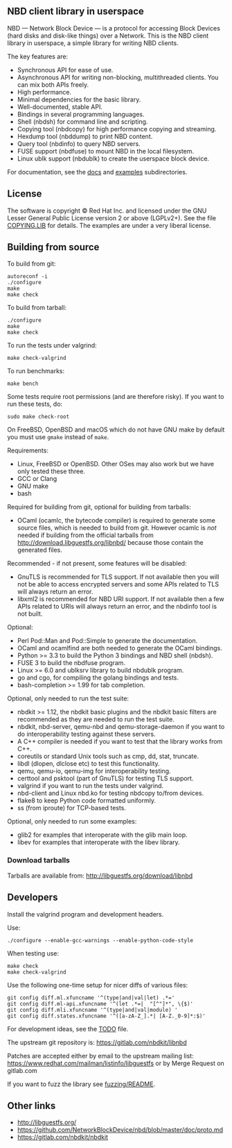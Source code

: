 ## NBD client library in userspace

NBD — Network Block Device — is a protocol for accessing Block Devices
(hard disks and disk-like things) over a Network.  This is the NBD
client library in userspace, a simple library for writing NBD clients.

The key features are:

* Synchronous API for ease of use.
* Asynchronous API for writing non-blocking, multithreaded clients.
  You can mix both APIs freely.
* High performance.
* Minimal dependencies for the basic library.
* Well-documented, stable API.
* Bindings in several programming languages.
* Shell (nbdsh) for command line and scripting.
* Copying tool (nbdcopy) for high performance copying and streaming.
* Hexdump tool (nbddump) to print NBD content.
* Query tool (nbdinfo) to query NBD servers.
* FUSE support (nbdfuse) to mount NBD in the local filesystem.
* Linux ublk support (nbdublk) to create the userspace block device.

For documentation, see the [docs](docs/) and [examples](examples/)
subdirectories.


## License

The software is copyright © Red Hat Inc. and licensed under the GNU
Lesser General Public License version 2 or above (LGPLv2+).  See the
file [COPYING.LIB](COPYING.LIB) for details.  The examples are under a
very liberal license.


## Building from source

To build from git:

```
autoreconf -i
./configure
make
make check
```

To build from tarball:

```
./configure
make
make check
```

To run the tests under valgrind:

```
make check-valgrind
```

To run benchmarks:

```
make bench
```

Some tests require root permissions (and are therefore risky).  If you
want to run these tests, do:

```
sudo make check-root
```

On FreeBSD, OpenBSD and macOS which do not have GNU make by default
you must use `gmake` instead of `make`.

Requirements:

* Linux, FreeBSD or OpenBSD.
  Other OSes may also work but we have only tested these three.
* GCC or Clang
* GNU make
* bash

Required for building from git, optional for building from tarballs:

* OCaml (ocamlc, the bytecode compiler) is required to generate some
  source files, which is needed to build from git.  However ocamlc is
  _not_ needed if building from the official tarballs from
  http://download.libguestfs.org/libnbd/ because those contain the
  generated files.

Recommended - if not present, some features will be disabled:

* GnuTLS is recommended for TLS support.
  If not available then you will not be able to access encrypted
  servers and some APIs related to TLS will always return an error.
* libxml2 is recommended for NBD URI support.
  If not available then a few APIs related to URIs will always return
  an error, and the nbdinfo tool is not built.

Optional:

* Perl Pod::Man and Pod::Simple to generate the documentation.
* OCaml and ocamlfind are both needed to generate the OCaml bindings.
* Python >= 3.3 to build the Python 3 bindings and NBD shell (nbdsh).
* FUSE 3 to build the nbdfuse program.
* Linux >= 6.0 and ublksrv library to build nbdublk program.
* go and cgo, for compiling the golang bindings and tests.
* bash-completion >= 1.99 for tab completion.

Optional, only needed to run the test suite:

* nbdkit >= 1.12, the nbdkit basic plugins and the nbdkit basic
  filters are recommended as they are needed to run the test suite.
* nbdkit, nbd-server, qemu-nbd and qemu-storage-daemon if you want to
  do interoperability testing against these servers.
* A C++ compiler is needed if you want to test that the library works
  from C++.
* coreutils or standard Unix tools such as cmp, dd, stat, truncate.
* libdl (dlopen, dlclose etc) to test this functionality.
* qemu, qemu-io, qemu-img for interoperability testing.
* certtool and psktool (part of GnuTLS) for testing TLS support.
* valgrind if you want to run the tests under valgrind.
* nbd-client and Linux nbd.ko for testing nbdcopy to/from devices.
* flake8 to keep Python code formatted uniformly.
* ss (from iproute) for TCP-based tests.

Optional, only needed to run some examples:

* glib2 for examples that interoperate with the glib main loop.
* libev for examples that interoperate with the libev library.


### Download tarballs

Tarballs are available from:
http://libguestfs.org/download/libnbd


## Developers

Install the valgrind program and development headers.

Use:

```
./configure --enable-gcc-warnings --enable-python-code-style
```

When testing use:

```
make check
make check-valgrind
```

Use the following one-time setup for nicer diffs of various files:

```
git config diff.ml.xfuncname '^(type|and|val|let) .*='
git config diff.ml-api.xfuncname '^(let .*=|  "[^"]*", \{$)'
git config diff.mli.xfuncname '^(type|and|val|module) '
git config diff.states.xfuncname '^([a-zA-Z_].*| [A-Z._0-9]*:$)'
```

For development ideas, see the [TODO](TODO) file.

The upstream git repository is:
https://gitlab.com/nbdkit/libnbd

Patches are accepted either by email to the upstream mailing list:
https://www.redhat.com/mailman/listinfo/libguestfs
or by Merge Request on gitlab.com

If you want to fuzz the library see [fuzzing/README](fuzzing/README).


## Other links

* http://libguestfs.org/
* https://github.com/NetworkBlockDevice/nbd/blob/master/doc/proto.md
* https://gitlab.com/nbdkit/nbdkit
